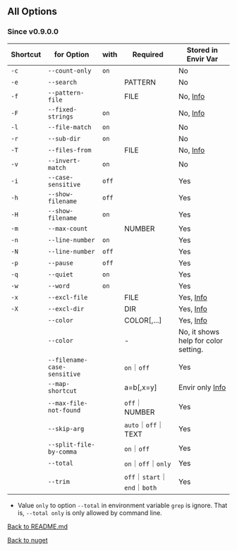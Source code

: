 ﻿## All Options

### Since v0.9.0.0

| Shortcut | for Option                  | with         | Required  | Stored in Envir Var
| -------- | ----------                  | ----         | --------  | -------------------
| ```-c``` | ```--count-only```          | ```on```     |           | No
| ```-e``` | ```--search```              |              | PATTERN   | No
| ```-f``` | ```--pattern-file```        |              | FILE      | No, [Info](https://github.com/ck-yung/grep/blob/master/docs/info-pattern.md)
| ```-F``` | ```--fixed-strings```       | ```on```     |           | No, [Info](https://github.com/ck-yung/grep/blob/master/docs/info-pattern.md)
| ```-l``` | ```--file-match```          | ```on```     |           | No
| ```-r``` | ```--sub-dir```             | ```on```     |           | No
| ```-T``` | ```--files-from```          |              | FILE      | No, [Info](https://github.com/ck-yung/grep/blob/master/docs/info-files-from.md)
| ```-v``` | ```--invert-match```        | ```on```     |           | No
| ```-i``` | ```--case-sensitive```      | ```off```    |           | Yes
| ```-h``` | ```--show-filename```       | ```off```    |           | Yes
| ```-H``` | ```--show-filename```       | ```on```     |           | Yes
| ```-m``` | ```--max-count```           |              | NUMBER    | Yes
| ```-n``` | ```--line-number```         | ```on```     |           | Yes
| ```-N``` | ```--line-number```         | ```off```    |           | Yes
| ```-p``` | ```--pause```               | ```off```    |           | Yes
| ```-q``` | ```--quiet```               | ```on```     |           | Yes
| ```-w``` | ```--word```                | ```on```     |           | Yes
| ```-x``` | ```--excl-file```           |              | FILE      | Yes, [Info](https://github.com/ck-yung/grep/blob/master/docs/info-excl.md)
| ```-X``` | ```--excl-dir```            |              | DIR       | Yes, [Info](https://github.com/ck-yung/grep/blob/master/docs/info-excl.md)
|          | ```--color```               |              | COLOR[,...] | Yes, [Info](https://github.com/ck-yung/grep/blob/master/docs/info-color.md)
|          | ```--color```               |              | -         | No, it shows help for color setting.
|          | ```--filename-case-sensitive``` |          | ```on```｜```off``` | Yes
|          | ```--map-shortcut```        |              | a=b[,x=y]           | Envir only [Info](https://github.com/ck-yung/grep/blob/master/docs/info-map-shortcut.md)
|          | ```--max-file-not-found```  |              | ```off```｜NUMBER   | Yes
|          | ```--skip-arg```            |              | ```auto```｜```off```｜TEXT     | Yes
|          | ```--split-file-by-comma``` |              | ```on```｜```off```            | Yes
|          | ```--total```               |              | ```on```｜```off```｜```only``` | Yes
|          | ```--trim```                |              | ```off```｜```start```｜```end```｜```both``` | Yes

* Value ```only``` to option ```--total``` in environment variable ```grep``` is ignore. That is, ```--total only``` is only allowed by command line.

[Back to README.md](https://github.com/ck-yung/grep/blob/master/README.md)

[Back to nuget](https://www.nuget.org/packages/grep)
